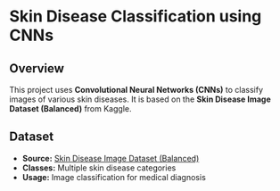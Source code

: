# Skin Disease Classification using CNNs

## Overview

This project uses **Convolutional Neural Networks (CNNs)** to classify images of various skin diseases. It is based on the **Skin Disease Image Dataset (Balanced)** from Kaggle.

## Dataset

- **Source:** [Skin Disease Image Dataset (Balanced)](https://www.kaggle.com/datasets/riyaelizashaju/skin-disease-image-dataset-balanced)
- **Classes:** Multiple skin disease categories
- **Usage:** Image classification for medical diagnosis
